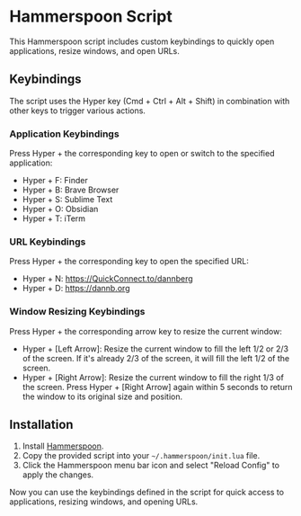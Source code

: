 # Hammerspoon Script

This Hammerspoon script includes custom keybindings to quickly open applications, resize windows, and open URLs.

## Keybindings

The script uses the Hyper key (Cmd + Ctrl + Alt + Shift) in combination with other keys to trigger various actions.

### Application Keybindings

Press Hyper + the corresponding key to open or switch to the specified application:

- Hyper + F: Finder
- Hyper + B: Brave Browser
- Hyper + S: Sublime Text
- Hyper + O: Obsidian
- Hyper + T: iTerm

### URL Keybindings

Press Hyper + the corresponding key to open the specified URL:

- Hyper + N: https://QuickConnect.to/dannberg
- Hyper + D: https://dannb.org

### Window Resizing Keybindings

Press Hyper + the corresponding arrow key to resize the current window:

- Hyper + [Left Arrow]: Resize the current window to fill the left 1/2 or 2/3 of the screen. If it's already 2/3 of the screen, it will fill the left 1/2 of the screen.
- Hyper + [Right Arrow]: Resize the current window to fill the right 1/3 of the screen. Press Hyper + [Right Arrow] again within 5 seconds to return the window to its original size and position.

## Installation

1. Install [Hammerspoon](https://www.hammerspoon.org/).
2. Copy the provided script into your `~/.hammerspoon/init.lua` file.
3. Click the Hammerspoon menu bar icon and select "Reload Config" to apply the changes.

Now you can use the keybindings defined in the script for quick access to applications, resizing windows, and opening URLs.
